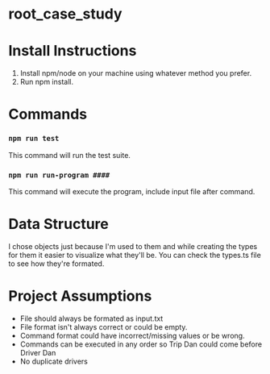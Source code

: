 # root_case_study

# Install Instructions
1. Install npm/node on your machine using whatever method you prefer.
2. Run npm install.

# Commands

### `npm run test` 

This command will run the test suite. 

### `npm run run-program ####`

This command will execute the program, include input file after command.

# Data Structure
I chose objects just because I'm used to them and while creating the types for them it easier to visualize what they'll be. You can check the types.ts file to see how they're formated.

# Project Assumptions
 - File should always be formated as input.txt
 - File format isn't always correct or could be empty.
 - Command format could have incorrect/missing values or be wrong.
 - Commands can be executed in any order so Trip Dan could come before Driver Dan
 - No duplicate drivers
